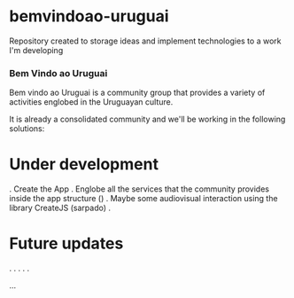 # bemvindoao-uruguai
Repository created to storage ideas and implement technologies to a work I'm developing




### Bem Vindo ao Uruguai
Bem vindo ao Uruguai is a community group that provides a variety of activities englobed in the Uruguayan culture.



It is already a consolidated community and we'll be working in the following solutions:

# Under development
. Create the App
. Englobe all the services that the community provides inside the app structure ()
. Maybe some audiovisual interaction using the library CreateJS (sarpado)
. 


# Future updates
. 
.
.
.
.






...
